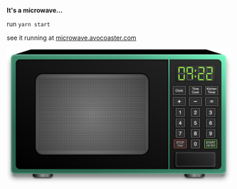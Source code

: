 **It's a microwave...**

run `yarn start`

see it running at [microwave.avocoaster.com](https://microwave.avocoaster.com/)

![microwave](/public/microwave.png "Behold...")
